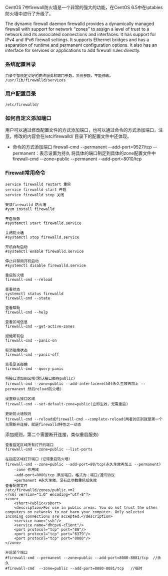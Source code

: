 CentOS 7中firewall防火墙是一个非常的强大的功能，在CentOS 6.5中在iptables防火墙中进行了升级了。  

The dynamic firewall daemon firewalld provides a dynamically managed firewall with support for network “zones” to assign a level of trust to a network and its associated connections and interfaces. It has support for IPv4 and IPv6 firewall settings. It supports Ethernet bridges and has a separation of runtime and permanent configuration options. It also has an interface for services or applications to add firewall rules directly.


### 系统配置目录
    目录中存放定义好的网络服务和端口参数，系统参数，不能修改。
    /usr/lib/firewalld/services
### 用户配置目录
    /etc/firewalld/
### 如何自定义添加端口
用户可以通过修改配置文件的方式添加端口，也可以通过命令的方式添加端口，注意，修改的内容会在/etc/firewalld/ 目录下的配置文件中还体现。
* 命令的方式添加端口
    firewall-cmd --permanent --add-port=9527/tcp 
    --permanent：表示设置为持久
    将具体的端口制定到具体的zone配置文件中
    firewall-cmd --zone=public --permanent --add-port=8010/tcp

### Firewall常用命令

    service firewalld restart 重启
    service firewalld start 开启
    service firewalld stop 关闭

    安装firewalld 防火墙
    #yum install firewalld
    
    开启服务
    #systemctl start firewalld.service
    
    关闭防火墙
    #systemctl stop firewalld.service

    开机自动启动
    #systemctl enable firewalld.service

    停止并禁用开机启动
    #systemctl disable firewalld.service
    
    重启防火墙
    firewall-cmd --reload

    查看状态
    systemctl status firewalld
    firewall-cmd --state

    查看帮助
    firewall-cmd --help

    查看区域信息
    firewall-cmd --get-active-zones
    
    拒绝所有包
    firewall-cmd --panic-on

    取消拒绝状态
    firewall-cmd --panic-off
    
    查看是否拒绝
    firewall-cmd --query-panic

    将接口添加到区域(默认接口都在public)
    firewall-cmd --zone=public --add-interface=eth0(永久生效再加上 --permanent 然后reload防火墙)

    设置默认接口区域
    firewall-cmd --set-default-zone=public(立即生效，无需重启)

    更新防火墙规则
    firewall-cmd --reload或firewall-cmd --complete-reload(两者的区别就是第一个无需断开连接，就是firewalld特性之一动态
添加规则，第二个需要断开连接，类似重启服务)

    查看指定区域所有打开的端口
    firewall-cmd --zone=public --list-ports

    在指定区域打开端口（记得重启防火墙）
    firewall-cmd --zone=public --add-port=80/tcp(永久生效再加上 --permanent)
        –zone 作用域
        –add-port=8080/tcp 添加端口，格式为：端口/通讯协议
        –permanent #永久生效，没有此参数重启后失效  
    查看配置文件
    /etc/firewalld/zones/public.xml
    <?xml version="1.0" encoding="utf-8"?>
    <zone>
        <short>Public</short>
        <description>For use in public areas. You do not trust the other computers on networks to not harm your computer. Only selected incoming connections are accepted.</description>
        <service name="ssh"/>
        <service name="dhcpv6-client"/>
        <port protocol="tcp" port="80"/>
        <port protocol="tcp" port="6379"/>
        <port protocol="tcp" port="8080"/>
    </zone>

    开启某个端口
    #firewall-cmd --permanent --zone=public --add-port=8080-8081/tcp  //永久
    #firewall-cmd  --zone=public --add-port=8080-8081/tcp   //临时